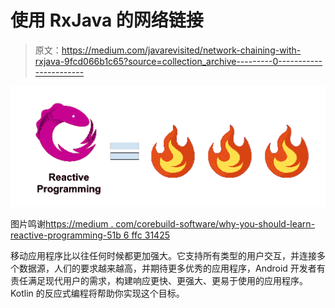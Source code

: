 # 使用 RxJava 的网络链接

> 原文：<https://medium.com/javarevisited/network-chaining-with-rxjava-9fcd066b1c65?source=collection_archive---------0----------------------->

![](img/fd19427d926e190a5848a17661e3f7de.png)

图片鸣谢[https://medium . com/corebuild-software/why-you-should-learn-reactive-programming-51b 6 ffc 31425](/corebuild-software/why-you-should-learn-reactive-programming-51b6ffc31425)

移动应用程序比以往任何时候都更加强大。它支持所有类型的用户交互，并连接多个数据源，人们的要求越来越高，并期待更多优秀的应用程序，Android 开发者有责任满足现代用户的需求，构建响应更快、更强大、更易于使用的应用程序。Kotlin 的反应式编程将帮助你实现这个目标。